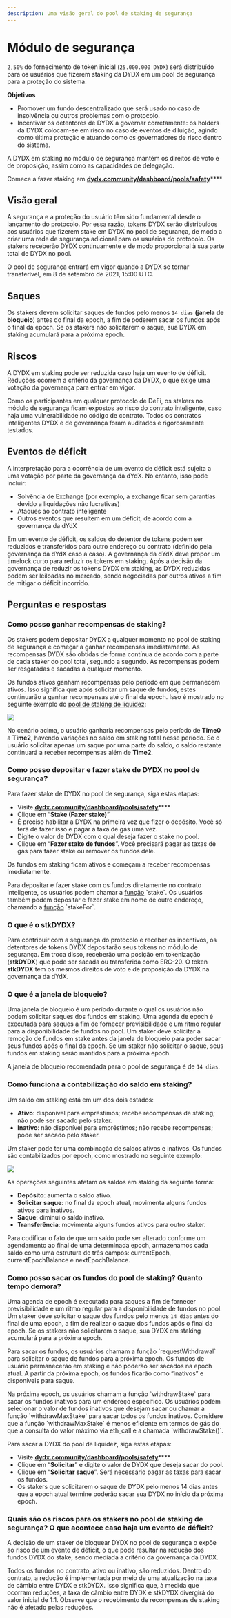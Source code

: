 ```yaml
---
description: Uma visão geral do pool de staking de segurança
---
```


# Módulo de segurança

`2,50%` do fornecimento de token inicial (`25.000.000 DYDX`) será distribuído para os usuários que fizerem staking da DYDX em um pool de segurança para a proteção do sistema.

**Objetivos**

* Promover um fundo descentralizado que será usado no caso de insolvência ou outros problemas com o protocolo.
* Incentivar os detentores de DYDX a governar corretamente: os holders da DYDX colocam-se em risco no caso de eventos de diluição, agindo como última proteção e atuando como os governadores de risco dentro do sistema.

A DYDX em staking no módulo de segurança mantém os direitos de voto e de proposição, assim como as capacidades de delegação.

Comece a fazer staking em [**dydx.community/dashboard/pools/safety**](https://dydx.community/dashboard/pools/safety)\*\*\*\*

## Visão geral

A segurança e a proteção do usuário têm sido fundamental desde o lançamento do protocolo. Por essa razão, tokens DYDX serão distribuídos aos usuários que fizerem stake em DYDX no pool de segurança, de modo a criar uma rede de segurança adicional para os usuários do protocolo. Os stakers receberão DYDX continuamente e de modo proporcional à sua parte total de DYDX no pool.

O pool de segurança entrará em vigor quando a DYDX se tornar transferível, em 8 de setembro de 2021, 15:00 UTC.

## Saques

Os stakers devem solicitar saques de fundos pelo menos `14 dias` **(janela de bloqueio**) antes do final da epoch, a fim de poderem sacar os fundos após o final da epoch. Se os stakers não solicitarem o saque, sua DYDX em staking acumulará para a próxima epoch.

## Riscos

A DYDX em staking pode ser reduzida caso haja um evento de déficit. Reduções ocorrem a critério da governança da DYDX, o que exige uma votação da governança para entrar em vigor.

Como os participantes em qualquer protocolo de DeFi, os stakers no módulo de segurança ficam expostos ao risco do contrato inteligente, caso haja uma vulnerabilidade no código de contrato. Todos os contratos inteligentes DYDX e de governança foram auditados e rigorosamente testados.

## Eventos de déficit

A interpretação para a ocorrência de um evento de déficit está sujeita a uma votação por parte da governança da dYdX. No entanto, isso pode incluir:

* Solvência de Exchange (por exemplo, a exchange ficar sem garantias devido a liquidações não lucrativas)
* Ataques ao contrato inteligente
* Outros eventos que resultem em um déficit, de acordo com a governança da dYdX

Em um evento de déficit, os saldos do detentor de tokens podem ser reduzidos e transferidos para outro endereço ou contrato (definido pela governança da dYdX caso a caso). A governança da dYdX deve propor um timelock curto para reduzir os tokens em staking. Após a decisão da governança de reduzir os tokens DYDX em staking, as DYDX reduzidas podem ser leiloadas no mercado, sendo negociadas por outros ativos a fim de mitigar o déficit incorrido.

## Perguntas e respostas

### Como posso ganhar recompensas de staking?

Os stakers podem depositar DYDX a qualquer momento no pool de staking de segurança e começar a ganhar recompensas imediatamente. As recompensas DYDX são obtidas de forma contínua de acordo com a parte de cada staker do pool total, segundo a segundo. As recompensas podem ser resgatadas e sacadas a qualquer momento.

Os fundos ativos ganham recompensas pelo período em que permanecem ativos. Isso significa que após solicitar um saque de fundos, estes continuarão a ganhar recompensas até o final da epoch. Isso é mostrado no seguinte exemplo do [pool de staking de liquidez](https://docs.dydx.community/dydx-governance/staking-pools/liquidity-staking-pool):

![](<../.gitbook/assets/image (65).png>)

No cenário acima, o usuário ganharia recompensas pelo período de **Time0** a **Time2**, havendo variações no saldo em staking total nesse período. Se o usuário solicitar apenas um saque por uma parte do saldo, o saldo restante continuará a receber recompensas além de **Time2**.

### Como posso depositar e fazer stake de DYDX no pool de segurança?

Para fazer stake de DYDX no pool de segurança, siga estas etapas:

* Visite [**dydx.community/dashboard/pools/safety**](https://dydx.community/dashboard/pools/safety)\*\*\*\*
* Clique em “**Stake (Fazer stake)**”
* É preciso habilitar a DYDX na primeira vez que fizer o depósito. Você só terá de fazer isso e pagar a taxa de gás uma vez.
* Digite o valor de DYDX com o qual deseja fazer o stake no pool.
* Clique em “**Fazer stake de fundos**”. Você precisará pagar as taxas de gás para fazer stake ou remover os fundos dele.

Os fundos em staking ficam ativos e começam a receber recompensas imediatamente.

Para depositar e fazer stake com os fundos diretamente no contrato inteligente, os usuários podem chamar a [função](https://github.com/dydxprotocol/governance-private/blob/2645927b44f517f51c84e35a00a1ee810300c13f/contracts/liquidity/v1/impl/LS1Staking.sol#L59) \`stake\`. Os usuários também podem depositar e fazer stake em nome de outro endereço, chamando a [função](https://github.com/dydxprotocol/governance-private/blob/2645927b44f517f51c84e35a00a1ee810300c13f/contracts/liquidity/v1/impl/LS1Staking.sol#L64) \`stakeFor\`.

### O que é o stkDYDX?

Para contribuir com a segurança do protocolo e receber os incentivos, os detentores de tokens DYDX depositarão seus tokens no módulo de segurança. Em troca disso, receberão uma posição em tokenização (**stkDYDX**) que pode ser sacada ou transferida como ERC-20. O token **stkDYDX** tem os mesmos direitos de voto e de proposição da DYDX na governança da dYdX.

### O que é a janela de bloqueio?

Uma janela de bloqueio é um período durante o qual os usuários não podem solicitar saques dos fundos em staking. Uma agenda de epoch é executada para saques a fim de fornecer previsibilidade e um ritmo regular para a disponibilidade de fundos no pool. Um staker deve solicitar a remoção de fundos em stake antes da janela de bloqueio para poder sacar seus fundos após o final da epoch. Se um staker não solicitar o saque, seus fundos em staking serão mantidos para a próxima epoch.

A janela de bloqueio recomendada para o pool de segurança é de `14 dias`.

### Como funciona a contabilização do saldo em staking?

Um saldo em staking está em um dos dois estados:

* **Ativo**: disponível para empréstimos; recebe recompensas de staking; não pode ser sacado pelo staker.
* **Inativo**: não disponível para empréstimos; não recebe recompensas; pode ser sacado pelo staker.

Um staker pode ter uma combinação de saldos ativos e inativos. Os fundos são contabilizados por epoch, como mostrado no seguinte exemplo:

![](<../.gitbook/assets/image (36) (1).png>)

As operações seguintes afetam os saldos em staking da seguinte forma:

* **Depósito**: aumenta o saldo ativo.
* **Solicitar** **saque**: no final da epoch atual, movimenta alguns fundos ativos para inativos.
* **Saque**: diminui o saldo inativo.
* **Transferência**: movimenta alguns fundos ativos para outro staker.

Para codificar o fato de que um saldo pode ser alterado conforme um agendamento ao final de uma determinada epoch, armazenamos cada saldo como uma estrutura de três campos: currentEpoch, currentEpochBalance e nextEpochBalance.

### Como posso sacar os fundos do pool de staking? Quanto tempo demora?

Uma agenda de epoch é executada para saques a fim de fornecer previsibilidade e um ritmo regular para a disponibilidade de fundos no pool. Um staker deve solicitar o saque dos fundos pelo menos `14 dias` antes do final de uma epoch, a fim de realizar o saque dos fundos após o final da epoch. Se os stakers não solicitarem o saque, sua DYDX em staking acumulará para a próxima epoch.

Para sacar os fundos, os usuários chamam a função \`requestWithdrawal\` para solicitar o saque de fundos para a próxima epoch. Os fundos de usuário permanecerão em staking e não poderão ser sacados na epoch atual. A partir da próxima epoch, os fundos ficarão como “inativos” e disponíveis para saque.

Na próxima epoch, os usuários chamam a função \`withdrawStake\` para sacar os fundos inativos para um endereço específico. Os usuários podem selecionar o valor de fundos inativos que desejam sacar ou chamar a função \`withdrawMaxStake\` para sacar todos os fundos inativos. Considere que a função \`withdrawMaxStake\` é menos eficiente em termos de gás do que a consulta do valor máximo via eth\_call e a chamada \`withdrawStake\(\)\`.

Para sacar a DYDX do pool de liquidez, siga estas etapas:

* Visite [**dydx.community/dashboard/pools/safety**](https://dydx.community/dashboard/pools/safety)\*\*\*\*
* Clique em “**Solicitar**” e digite o valor de DYDX que deseja sacar do pool.
* Clique em “**Solicitar saque**”. Será necessário pagar as taxas para sacar os fundos.
* Os stakers que solicitarem o saque de DYDX pelo menos 14 dias antes que a epoch atual termine poderão sacar sua DYDX no início da próxima epoch.

### Quais são os riscos para os stakers no pool de staking de segurança? O que acontece caso haja um evento de déficit?

A decisão de um staker de bloquear DYDX no pool de segurança o expõe ao risco de um evento de déficit, o que pode resultar na redução dos fundos DYDX do stake, sendo mediada a critério da governança da DYDX.

Todos os fundos no contrato, ativo ou inativo, são reduzidos. Dentro do contrato, a redução é implementada por meio de uma atualização na taxa de câmbio entre DYDX e stkDYDX. Isso significa que, à medida que ocorram reduções, a taxa de câmbio entre DYDX e stkDYDX divergirá do valor inicial de 1:1. Observe que o recebimento de recompensas de staking não é afetado pelas reduções.
